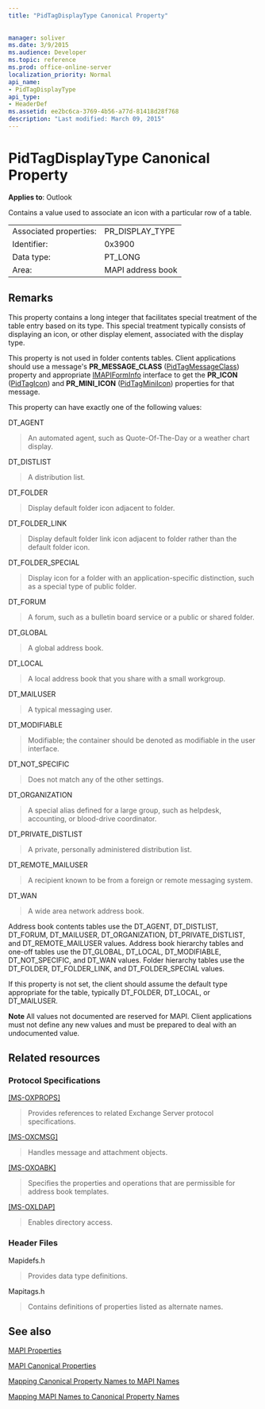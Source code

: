 ```yaml
---
title: "PidTagDisplayType Canonical Property"
 
 
manager: soliver
ms.date: 3/9/2015
ms.audience: Developer
ms.topic: reference
ms.prod: office-online-server
localization_priority: Normal
api_name:
- PidTagDisplayType
api_type:
- HeaderDef
ms.assetid: ee2bc6ca-3769-4b56-a77d-81418d28f768
description: "Last modified: March 09, 2015"
---
```


# PidTagDisplayType Canonical Property

  
  
**Applies to**: Outlook 
  
Contains a value used to associate an icon with a particular row of a table. 
  
|||
|:-----|:-----|
|Associated properties:  <br/> |PR_DISPLAY_TYPE  <br/> |
|Identifier:  <br/> |0x3900  <br/> |
|Data type:  <br/> |PT_LONG  <br/> |
|Area:  <br/> |MAPI address book  <br/> |
   
## Remarks

This property contains a long integer that facilitates special treatment of the table entry based on its type. This special treatment typically consists of displaying an icon, or other display element, associated with the display type. 
  
This property is not used in folder contents tables. Client applications should use a message's **PR_MESSAGE_CLASS** ([PidTagMessageClass](pidtagmessageclass-canonical-property.md)) property and appropriate [IMAPIFormInfo](imapiforminfoimapiprop.md) interface to get the **PR_ICON** ([PidTagIcon](pidtagicon-canonical-property.md)) and **PR_MINI_ICON** ([PidTagMiniIcon](pidtagminiicon-canonical-property.md)) properties for that message. 
  
This property can have exactly one of the following values:
  
DT_AGENT 
  
> An automated agent, such as Quote-Of-The-Day or a weather chart display.
    
DT_DISTLIST 
  
> A distribution list.
    
DT_FOLDER 
  
> Display default folder icon adjacent to folder.
    
DT_FOLDER_LINK 
  
> Display default folder link icon adjacent to folder rather than the default folder icon.
    
DT_FOLDER_SPECIAL 
  
> Display icon for a folder with an application-specific distinction, such as a special type of public folder.
    
DT_FORUM 
  
> A forum, such as a bulletin board service or a public or shared folder.
    
DT_GLOBAL 
  
> A global address book.
    
DT_LOCAL 
  
> A local address book that you share with a small workgroup.
    
DT_MAILUSER 
  
> A typical messaging user.
    
DT_MODIFIABLE 
  
> Modifiable; the container should be denoted as modifiable in the user interface.
    
DT_NOT_SPECIFIC 
  
> Does not match any of the other settings.
    
DT_ORGANIZATION 
  
> A special alias defined for a large group, such as helpdesk, accounting, or blood-drive coordinator.
    
DT_PRIVATE_DISTLIST 
  
> A private, personally administered distribution list.
    
DT_REMOTE_MAILUSER 
  
> A recipient known to be from a foreign or remote messaging system.
    
DT_WAN 
  
> A wide area network address book.
    
Address book contents tables use the DT_AGENT, DT_DISTLIST, DT_FORUM, DT_MAILUSER, DT_ORGANIZATION, DT_PRIVATE_DISTLIST, and DT_REMOTE_MAILUSER values. Address book hierarchy tables and one-off tables use the DT_GLOBAL, DT_LOCAL, DT_MODIFIABLE, DT_NOT_SPECIFIC, and DT_WAN values. Folder hierarchy tables use the DT_FOLDER, DT_FOLDER_LINK, and DT_FOLDER_SPECIAL values. 
  
If this property is not set, the client should assume the default type appropriate for the table, typically DT_FOLDER, DT_LOCAL, or DT_MAILUSER. 
  
 **Note** All values not documented are reserved for MAPI. Client applications must not define any new values and must be prepared to deal with an undocumented value. 
  
## Related resources

### Protocol Specifications

[[MS-OXPROPS]](http://msdn.microsoft.com/library/f6ab1613-aefe-447d-a49c-18217230b148%28Office.15%29.aspx)
  
> Provides references to related Exchange Server protocol specifications.
    
[[MS-OXCMSG]](http://msdn.microsoft.com/library/7fd7ec40-deec-4c06-9493-1bc06b349682%28Office.15%29.aspx)
  
> Handles message and attachment objects.
    
[[MS-OXOABK]](http://msdn.microsoft.com/library/f4cf9b4c-9232-4506-9e71-2270de217614%28Office.15%29.aspx)
  
> Specifies the properties and operations that are permissible for address book templates.
    
[[MS-OXLDAP]](http://msdn.microsoft.com/library/727c090a-f05c-4eed-94aa-565724cfc550%28Office.15%29.aspx)
  
> Enables directory access.
    
### Header Files

Mapidefs.h
  
> Provides data type definitions.
    
Mapitags.h
  
> Contains definitions of properties listed as alternate names.
    
## See also



[MAPI Properties](mapi-properties.md)
  
[MAPI Canonical Properties](mapi-canonical-properties.md)
  
[Mapping Canonical Property Names to MAPI Names](mapping-canonical-property-names-to-mapi-names.md)
  
[Mapping MAPI Names to Canonical Property Names](mapping-mapi-names-to-canonical-property-names.md)

